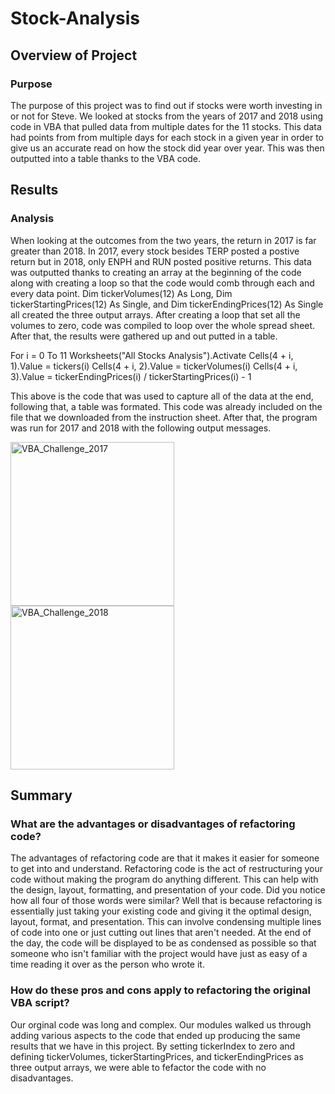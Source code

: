 # Stock-Analysis
## Overview of Project
### Purpose
The purpose of this project was to find out if stocks were worth investing in or not for Steve. We looked at stocks from the years of 2017 and 2018 using code in VBA that pulled data from multiple dates for the 11 stocks. This data had points from from multiple days for each stock in a given year in order to give us an accurate read on how the stock did year over year. This was then outputted into a table thanks to the VBA code. 
## Results
### Analysis
When looking at the outcomes from the two years, the return in 2017 is far greater than 2018. In 2017, every stock besides TERP posted a postive return but in 2018, only ENPH and RUN posted positive returns. This data was outputted thanks to creating an array at the beginning of the code along with creating a loop so that the code would comb through each and every data point. Dim tickerVolumes(12) As Long, Dim tickerStartingPrices(12) As Single, and Dim tickerEndingPrices(12) As Single all created the three output arrays. After creating a loop that set all the volumes to zero, code was compiled to loop over the whole spread sheet. After that, the results were gathered up and out putted in a table. 

  For i = 0 To 11
    Worksheets("All Stocks Analysis").Activate
    Cells(4 + i, 1).Value = tickers(i)
    Cells(4 + i, 2).Value = tickerVolumes(i)
    Cells(4 + i, 3).Value = tickerEndingPrices(i) / tickerStartingPrices(i) - 1
  
This above is the code that was used to capture all of the data at the end, following that, a table was formated. This code was already included on the file that we downloaded from the instruction sheet. After that, the program was run for 2017 and 2018 with the following output messages.

<img width="262" alt="VBA_Challenge_2017" src="https://user-images.githubusercontent.com/111014191/186491185-7f4c7ff3-d2a4-4e08-bb35-e773b815482d.png">
<img width="262" alt="VBA_Challenge_2018" src="https://user-images.githubusercontent.com/111014191/186491200-fd1f6c3a-7627-4541-91a1-6cd699e3ea9a.png">

## Summary
### What are the advantages or disadvantages of refactoring code?
The advantages of refactoring code are that it makes it easier for someone to get into and understand. Refactoring code is the act of restructuring your code without making the program do anything different. This can help with the design, layout, formatting, and presentation of your code. Did you notice how all four of those words were similar? Well that is because refactoring is essentially just taking your existing code and giving it the optimal design, layout, format, and presentation. This can involve condensing multiple lines of code into one or just cutting out lines that aren't needed. At the end of the day, the code will be displayed to be as condensed as possible so that someone who isn't familiar with the project would have just as easy of a time reading it over as the person who wrote it.
### How do these pros and cons apply to refactoring the original VBA script?
Our orginal code was long and complex. Our modules walked us through adding various aspects to the code that ended up producing the same results that we have in this project. By setting tickerIndex to zero and defining tickerVolumes, tickerStartingPrices, and tickerEndingPrices as three output arrays, we were able to fefactor the code with no disadvantages.
